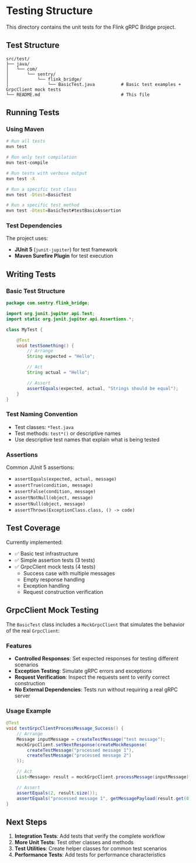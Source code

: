 # Testing Structure

This directory contains the unit tests for the Flink gRPC Bridge project.

## Test Structure

```
src/test/
├── java/
│   └── com/
│       └── sentry/
│           └── flink_bridge/
│               └── BasicTest.java          # Basic test examples + GrpcClient mock tests
└── README.md                               # This file
```

## Running Tests

### Using Maven

```bash
# Run all tests
mvn test

# Run only test compilation
mvn test-compile

# Run tests with verbose output
mvn test -X

# Run a specific test class
mvn test -Dtest=BasicTest

# Run a specific test method
mvn test -Dtest=BasicTest#testBasicAssertion
```

### Test Dependencies

The project uses:
- **JUnit 5** (`junit-jupiter`) for test framework
- **Maven Surefire Plugin** for test execution

## Writing Tests

### Basic Test Structure

```java
package com.sentry.flink_bridge;

import org.junit.jupiter.api.Test;
import static org.junit.jupiter.api.Assertions.*;

class MyTest {

    @Test
    void testSomething() {
        // Arrange
        String expected = "Hello";

        // Act
        String actual = "Hello";

        // Assert
        assertEquals(expected, actual, "Strings should be equal");
    }
}
```

### Test Naming Convention

- Test classes: `*Test.java`
- Test methods: `test*()` or descriptive names
- Use descriptive test names that explain what is being tested

### Assertions

Common JUnit 5 assertions:
- `assertEquals(expected, actual, message)`
- `assertTrue(condition, message)`
- `assertFalse(condition, message)`
- `assertNotNull(object, message)`
- `assertNull(object, message)`
- `assertThrows(ExceptionClass.class, () -> code)`

## Test Coverage

Currently implemented:
- ✅ Basic test infrastructure
- ✅ Simple assertion tests (3 tests)
- ✅ GrpcClient mock tests (4 tests)
  - Success case with multiple messages
  - Empty response handling
  - Exception handling
  - Request construction verification

## GrpcClient Mock Testing

The `BasicTest` class includes a `MockGrpcClient` that simulates the behavior of the real `GrpcClient`:

### Features
- **Controlled Responses**: Set expected responses for testing different scenarios
- **Exception Testing**: Simulate gRPC errors and exceptions
- **Request Verification**: Inspect the requests sent to verify correct construction
- **No External Dependencies**: Tests run without requiring a real gRPC server

### Usage Example
```java
@Test
void testGrpcClientProcessMessage_Success() {
    // Arrange
    Message inputMessage = createTestMessage("test message");
    mockGrpcClient.setNextResponse(createMockResponse(
        createTestMessage("processed message 1"),
        createTestMessage("processed message 2")
    ));

    // Act
    List<Message> result = mockGrpcClient.processMessage(inputMessage);

    // Assert
    assertEquals(2, result.size());
    assertEquals("processed message 1", getMessagePayload(result.get(0)));
}
```

## Next Steps

1. **Integration Tests**: Add tests that verify the complete workflow
2. **More Unit Tests**: Test other classes and methods
3. **Test Utilities**: Create helper classes for common test scenarios
4. **Performance Tests**: Add tests for performance characteristics

